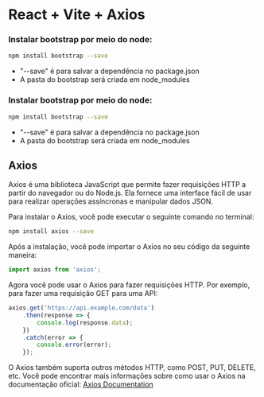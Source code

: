 # React + Vite + Axios

### Instalar bootstrap por meio do node:

```bash
npm install bootstrap --save
```
- "--save" é para salvar a dependência no package.json
- A pasta do bootstrap será criada em node_modules

### Instalar bootstrap por meio do node:

```bash
npm install bootstrap --save
```
- "--save" é para salvar a dependência no package.json
- A pasta do bootstrap será criada em node_modules

## Axios
Axios é uma biblioteca JavaScript que permite fazer requisições HTTP a partir do navegador ou do Node.js. Ela fornece uma interface fácil de usar para realizar operações assíncronas e manipular dados JSON.

Para instalar o Axios, você pode executar o seguinte comando no terminal:

```bash
npm install axios --save
```

Após a instalação, você pode importar o Axios no seu código da seguinte maneira:

```javascript
import axios from 'axios';
```

Agora você pode usar o Axios para fazer requisições HTTP. Por exemplo, para fazer uma requisição GET para uma API:

```javascript
axios.get('https://api.example.com/data')
    .then(response => {
        console.log(response.data);
    })
    .catch(error => {
        console.error(error);
    });
```

O Axios também suporta outros métodos HTTP, como POST, PUT, DELETE, etc. Você pode encontrar mais informações sobre como usar o Axios na documentação oficial: [Axios Documentation](https://axios-http.com/docs/intro)
